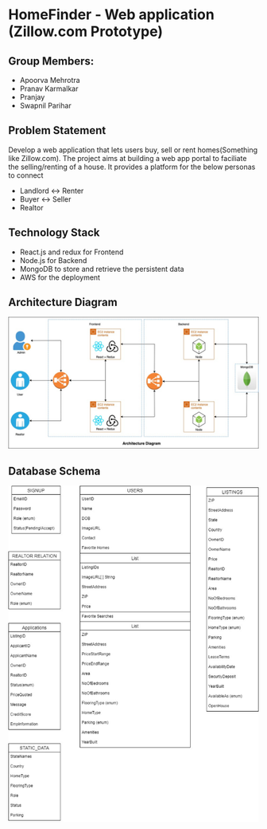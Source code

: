 # HomeFinder - Web application (Zillow.com Prototype)

## Group Members:
* Apoorva Mehrotra
* Pranav Karmalkar
* Pranjay 
* Swapnil Parihar

## Problem Statement
Develop a web application that lets users buy, sell or rent homes(Something like Zillow.com). The project aims at building a web app portal to faciliate the selling/renting of a house. It provides a platform for the below personas to connect
* Landlord <-> Renter
* Buyer <-> Seller
* Realtor

## Technology Stack
* React.js and redux for Frontend
* Node.js for Backend
* MongoDB to store and retrieve the persistent data
* AWS for the deployment

## Architecture Diagram 
<img src = "Architecture_diagram.jpg" width="1000">

## Database Schema
<img src = "Database Schema.jpg" width="1000">
